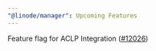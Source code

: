 ```yaml
---
"@linode/manager": Upcoming Features
---
```


Feature flag for ACLP Integration ([#12026](https://github.com/linode/manager/pull/12026))
